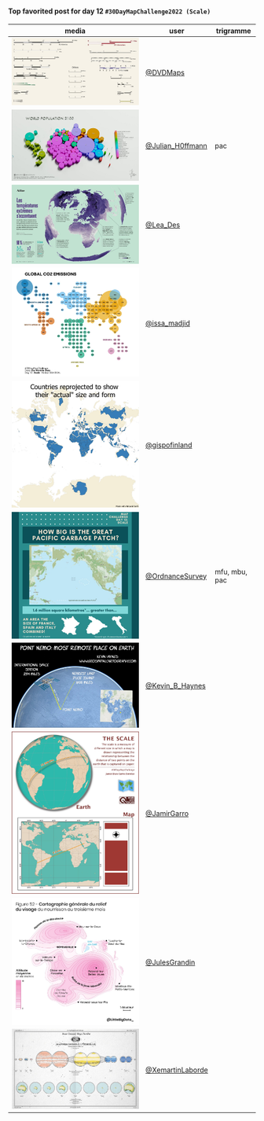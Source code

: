 #### Top favorited post for day 12 `#30DayMapChallenge2022 (Scale)`
| media | user | trigramme |
|-------|------|-----------|
| ![image](../uploads/9b981cee91c42270e4f1204c8c54fc95/image.png) | [@DVDMaps](https://twitter.com/DVDMaps/status/1591527779866382336) |  |
| ![image](../uploads/82b971679272729975868a2a788b7581/image.png) | [@Julian_H0ffmann](https://twitter.com/Julian_H0ffmann/status/1591456690972807168) | pac |
| ![image](../uploads/2afa752b455d0c5ebd671931c87f3c27/image.png) | [@Lea_Des](https://twitter.com/Lea_Des/status/1591361658869321730) |  |
| ![image](../uploads/764955b8d40288abe54a3f2ba6f571ef/image.png) | [@issa_madjid](https://twitter.com/issa_madjid/status/1591383429685383169) |  |
| ![image](../uploads/b9007ceb2fdc3b3643892c10d40f6428/image.png) | [@gispofinland](https://twitter.com/gispofinland/status/1591368278278287360) |  |
| ![image](../uploads/95c01232c94e954a3aab671d4262ff06/image.png) | [@OrdnanceSurvey](https://twitter.com/OrdnanceSurvey/status/1591370460159262720) | mfu, mbu, pac |
| ![image](../uploads/e46cfa6ce24ebe605578bcec72442327/image.png) | [@Kevin_B_Haynes](https://twitter.com/Kevin_B_Haynes/status/1591481371926601734) |  |
| ![image](../uploads/1abcef5c298b5efc7e34c3256ac1ec99/image.png) | [@JamirGarro](https://twitter.com/JamirGarro/status/1591537871705579521) |  |
| ![image](../uploads/f061ec767ea0194467585cf34f0b82e2/image.png) | [@JulesGrandin](https://twitter.com/JulesGrandin/status/1591330956711018499) |  |
| ![image](../uploads/549e4a66d7ff6ac087b305cc3112df9b/image.png) | [@XemartinLaborde](https://twitter.com/XemartinLaborde/status/1591477887097778176) |  |

